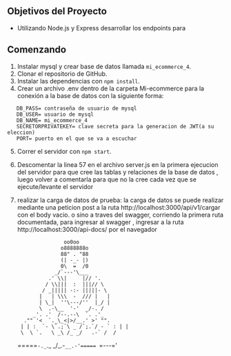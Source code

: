## Objetivos del Proyecto

- Utilizando Node.js y Express desarrollar los endpoints para 

## Comenzando

1. Instalar mysql y crear base de datos llamada `mi_ecommerce_4`.
2. Clonar el repositorio de GitHub.
3. Instalar las dependencias con `npm install`.
4. Crear un archivo .env dentro de la carpeta Mi-ecommerce para la conexión a la base de datos con la siguiente forma:

```
   DB_PASS= contraseña de usuario de mysql
   DB_USER= usuario de mysql
   DB_NAME= mi_ecommerce_4
   SECRETORPRIVATEKEY= clave secreta para la generacion de JWT(a su eleccion)
   PORT= puerto en el que se va a escuchar
``` 

5. Correr el servidor con `npm start`.
6. Descomentar la linea 57 en el archivo server.js en la primera ejecucion del servidor para que 
   cree las tablas y relaciones de la base de datos , luego volver a comentarla para que no 
   la cree cada vez que se ejecute/levante el servidor

7. realizar la carga de datos de prueba:
   la carga de datos se puede realizar mediante una peticion post a la ruta http://localhost:3000/api/v1/cargar con el body vacio.
   o sino a traves del swagger, corriendo la primera ruta documentada, para ingresar al swagger , ingresar a la ruta http://localhost:3000/api-docs/ por el navegador

                      oo0oo
                     o8888888o
                     88" . "88
                     (| -_- |)
                     0\  =  /0
                   _/`---'\___
                 .' \\|     |// '.
                / \\|||  :  |||// \
               / _||||| -:- |||||- \
              |   | \\\  -  /// |   |
              | \_|  ''\---/''  |_/ |
              \  .-\__  '-'  _/-. /
            _'. .'  /--.--\  `. .'_
         ."" '<  `._\_<|>/__.' >' "".
        | | :  `- \`.;`\ _ /`;.`/ - ` : | |
        \  \ `.   \ _\ /_ _/   .-` /  /
    =====`-._`._ \_/_.-`__.-'=====
                      `=---='
    ~~~~~~~~~~~~~~~